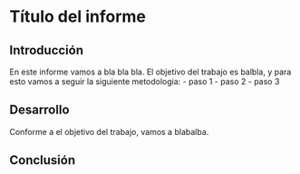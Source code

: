 # Título del informe

## Introducción

En este informe vamos a bla bla bla.
El objetivo del trabajo es balbla, y para
esto vamos a seguir la siguiente metodologia:
    - paso 1
    - paso 2
    - paso 3

## Desarrollo

Conforme a el objetivo del trabajo, vamos a blabalba.

## Conclusión


